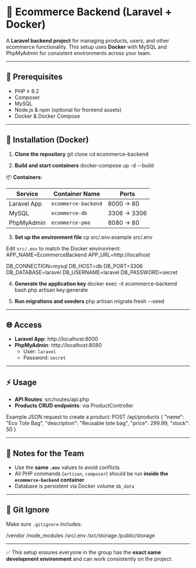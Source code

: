# 🛒 Ecommerce Backend (Laravel + Docker)

A **Laravel backend project** for managing products, users, and other ecommerce functionality. This setup uses **Docker** with MySQL and PhpMyAdmin for consistent environments across your team.

---

## 📝 Prerequisites

- PHP ≥ 8.2  
- Composer  
- MySQL  
- Node.js & npm (optional for frontend assets)  
- Docker & Docker Compose  

---

## 🚀 Installation (Docker)

1. **Clone the repository**
git clone <your-repo-url>
cd ecommerce-backend

2. **Build and start containers**
docker-compose up -d --build

📦 **Containers**:

| Service | Container Name | Ports |
|---------|----------------|-------|
| Laravel App | `ecommerce-backend` | 8000 → 80 |
| MySQL | `ecommerce-db` | 3306 → 3306 |
| PhpMyAdmin | `ecommerce-pma` | 8080 → 80 |

3. **Set up the environment file**
cp src/.env.example src/.env

Edit `src/.env` to match the Docker environment:
APP_NAME=EcommerceBackend
APP_URL=http://localhost

DB_CONNECTION=mysql
DB_HOST=db
DB_PORT=3306
DB_DATABASE=laravel
DB_USERNAME=laravel
DB_PASSWORD=secret

4. **Generate the application key**
docker exec -it ecommerce-backend bash
php artisan key:generate

5. **Run migrations and seeders**
php artisan migrate:fresh --seed

---

## 🌐 Access

- **Laravel App**: http://localhost:8000  
- **PhpMyAdmin**: http://localhost:8080  
  - User: `laravel`  
  - Password: `secret`  

---

## ⚡ Usage

- **API Routes**: src/routes/api.php  
- **Products CRUD endpoints**: via ProductController  

Example JSON request to create a product:
POST /api/products
{
  "name": "Eco Tote Bag",
  "description": "Reusable tote bag",
  "price": 299.99,
  "stock": 50
}

---

## 👥 Notes for the Team

- Use the **same `.env`** values to avoid conflicts  
- All PHP commands (`artisan`, `composer`) should be run **inside the `ecommerce-backend` container**  
- Database is persistent via Docker volume `db_data`  

---

## 📁 Git Ignore

Make sure `.gitignore` includes:

/vendor
/node_modules
/src/.env
/src/storage
/public/storage

---

✅ This setup ensures everyone in the group has the **exact same development environment** and can work consistently on the project.
